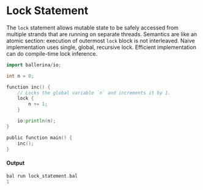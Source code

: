# Lock Statement

 The `lock` statement allows mutable state to be safely accessed from multiple strands that are running on
 separate threads. Semantics are like an atomic section: execution of outermost `lock` block is not
 interleaved. Naive implementation uses single, global, recursive lock. Efficient implementation can do
 compile-time lock inference.

```go
import ballerina/io;

int n = 0;

function inc() {
    // Locks the global variable `n` and increments it by 1.
    lock {
        n += 1;
    }

    io:println(n);
}

public function main() {
    inc();
}
```

#### Output

```go
bal run lock_statement.bal
1
```